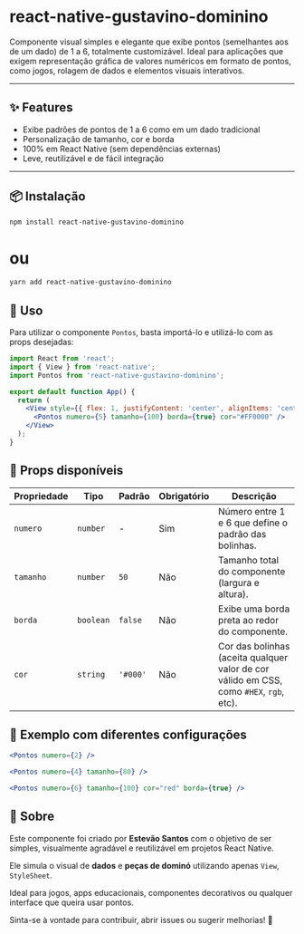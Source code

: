 # react-native-gustavino-dominino

Componente visual simples e elegante que exibe pontos (semelhantes aos de um dado) de 1 a 6, totalmente customizável. Ideal para aplicações que exigem representação gráfica de valores numéricos em formato de pontos, como jogos, rolagem de dados e elementos visuais interativos.

---

## ✨ Features

- Exibe padrões de pontos de 1 a 6 como em um dado tradicional
- Personalização de tamanho, cor e borda
- 100% em React Native (sem dependências externas)
- Leve, reutilizável e de fácil integração

---

## 📦 Instalação

```bash
npm install react-native-gustavino-dominino
```
# ou
```bash
yarn add react-native-gustavino-dominino
```

## 🚀 Uso

Para utilizar o componente `Pontos`, basta importá-lo e utilizá-lo com as props desejadas:

```jsx
import React from 'react';
import { View } from 'react-native';
import Pontos from 'react-native-gustavino-dominino';

export default function App() {
  return (
    <View style={{ flex: 1, justifyContent: 'center', alignItems: 'center' }}>
      <Pontos numero={5} tamanho={100} borda={true} cor="#FF0000" />
    </View>
  );
}
```

## 🔧 Props disponíveis

| Propriedade | Tipo     | Padrão   | Obrigatório | Descrição                                                                 |
|-------------|----------|----------|-------------|---------------------------------------------------------------------------|
| `numero`    | `number` | -        | Sim         | Número entre 1 e 6 que define o padrão das bolinhas.                      |
| `tamanho`   | `number` | `50`     | Não         | Tamanho total do componente (largura e altura).                           |
| `borda`     | `boolean`| `false`  | Não         | Exibe uma borda preta ao redor do componente.                             |
| `cor`       | `string` | `'#000'` | Não         | Cor das bolinhas (aceita qualquer valor de cor válido em CSS, como `#HEX`, `rgb`, etc). |

## 🎯 Exemplo com diferentes configurações

```jsx
<Pontos numero={2} />
```
```jsx
<Pontos numero={4} tamanho={80} />
```
```jsx
<Pontos numero={6} tamanho={100} cor="red" borda={true} />
```

## 🧠 Sobre

Este componente foi criado por **Estevão Santos** com o objetivo de ser simples, visualmente agradável e reutilizável em projetos React Native.

Ele simula o visual de **dados** e **peças de dominó** utilizando apenas `View`, `StyleSheet`.

Ideal para jogos, apps educacionais, componentes decorativos ou qualquer interface que queira usar pontos.

Sinta-se à vontade para contribuir, abrir issues ou sugerir melhorias! 🚀
